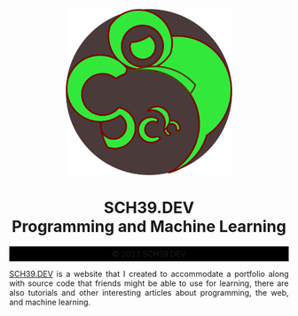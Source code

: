 <div align="center">
 <img src="./icons/icon.png" width="300"/>
</div>

<h1 align="center">SCH39.DEV<br>Programming and Machine Learning</h1>

<p align="center" style="padding:5px; background-color: black;">
 &#169; 2023 SCH39.DEV
</p>

<p align="justify">
  <a href="https://lokkeestudios.com">SCH39.DEV</a> is a website that I created to accommodate a portfolio along with source code that friends might be able to use for learning, there are also tutorials and other interesting articles about programming, the web, and machine learning.
</p>